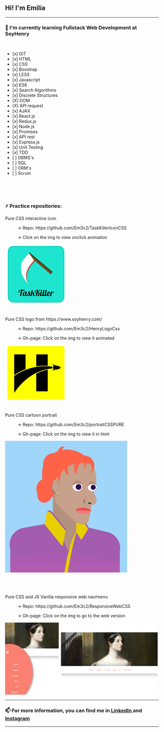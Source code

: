 
<h2> Hi! I'm Emilia</h2>
<hr/>
<div>
  <h3> 🌱  I'm currently learning Fullstack Web Development at SoyHenry</h3>
  <br/>
      <ul>
        <li> [x] GIT </li>
        <li> [x] HTML </li>
        <li> [x] CSS </li>
        <li> [x] Boostrap </li>
        <li> [x] LESS </li>
        <li> [x] Javascript </li>
        <li> [x] ES6 </li>
        <li> [x] Search Algorithms </li>
        <li> [x] Discrete Structures </li>
        <li> [X] DOM </li>
        <li> [X] API request </li>
        <li> [x] AJAX </li>
        <li> [x] React.js </li>
        <li> [x] Redux.js </li>
        <li> [x] Node.js </li>
        <li> [x] Promises </li>
        <li> [x] API rest </li>
        <li> [x] Express.js </li>
        <li> [x] Unit Testing </li>
        <li> [x] TDD </li>
        <li> [ ] DBMS's </li>
        <li> [ ] SQL </li>
        <li> [ ] ORM's </li>
        <li> [ ] Scrum </li>
      </ul>
        
        
     
  <br/><br/><br/>
  <h3> ⚡  Practice repositories:</h3></li> 
        <div> 
            <dl>
                <dt>Pure CSS interactive icon</dt>
                <dd><p>-> Repo: https://github.com/Em3c2/TaskKillerIconCSS</p><p>-> Click on the img to view onclick animation</p></dd>
                <a href='https://em3c2.github.io/TaskKillerIconCSS/'><img  width='200' src='https://github.com/Em3c2/Em3c2/blob/master/Task.png?raw=true'/></a> 
                <br/><br/><br/>
                <dt>Pure CSS logo from https://www.soyhenry.com/</dt>
                <dd><p>-> Repo: https://github.com/Em3c2/HenryLogoCss<p></p> -> Gh-page: Click on the img to view it animated</p></dd>
                <a href='https://em3c2.github.io/HenryLogoCss/'><img width='200' src='https://github.com/Em3c2/Em3c2/blob/master/Henry.png?raw=true'/></a>
                <br/><br/><br/>
                <dt>Pure CSS cartoon portrait</dt>
                <dd><p>-> Repo: https://github.com/Em3c2/portraitCSSPURE<p></p> -> Gh-page: Click on the img to view it in html</p></dd>
                <a href='https://em3c2.github.io/portraitCSSPURE/'><img width='400' src='https://github.com/Em3c2/portraitCSSPURE/blob/gh-pages/img/iter5.jpeg?raw=true'/></a>
                <br/><br/><br/><br/><br/>
                <dt>Pure CSS and JS Vanilla responsive web nav/menu</dt>
                <dd><p> -> Repo: https://github.com/Em3c2/ResponsiveWebCSS</p><p> -> Gh-page: Click on the img to go to the web version</p></dd>
                <a href='https://em3c2.github.io/ResponsiveWebCSS'><img width='500' src='https://github.com/Em3c2/Em3c2/blob/master/Resp.png?raw=true'/></a>
            </dl>
        </div>
    <hr/>
    <h3> 📫  For more information, you can find me in <a href="https://www.linkedin.com/in/em3c2">LinkedIn </a>and <a href="https://www.instagram.com/em3_c2/">Instagram</a></h3>
    <hr/>
</div>

<br/><br/><br/>


<!--
**Em3c2/Em3c2** is a ✨ _special_ ✨ repository because its `README.md` (this file) appears on your GitHub profile.

Here are some ideas to get you started:

- 🔭 I’m currently working on ...
- 🌱 I’m currently learning ...
- 👯 I’m looking to collaborate on ...
- 🤔 I’m looking for help with ...
- 💬 Ask me about ...
- 📫 How to reach me: ...
- 😄 Pronouns: ...
- ⚡ Fun fact: ...
-->
